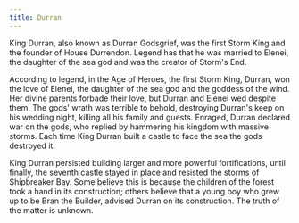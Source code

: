 ```yaml
---
title: Durran
---
```


King Durran, also known as Durran Godsgrief, was the first Storm King and the founder of House Durrendon. Legend has that he was married to Elenei, the daughter of the sea god and was the creator of Storm's End.

According to legend, in the Age of Heroes, the first Storm King, Durran, won the love of Elenei, the daughter of the sea god and the goddess of the wind. Her divine parents forbade their love, but Durran and Elenei wed despite them. The gods' wrath was terrible to behold, destroying Durran's keep on his wedding night, killing all his family and guests. Enraged, Durran declared war on the gods, who replied by hammering his kingdom with massive storms. Each time King Durran built a castle to face the sea the gods destroyed it.

King Durran persisted building larger and more powerful fortifications, until finally, the seventh castle stayed in place and resisted the storms of Shipbreaker Bay. Some believe this is because the children of the forest took a hand in its construction; others believe that a young boy who grew up to be Bran the Builder, advised Durran on its construction. The truth of the matter is unknown. 


